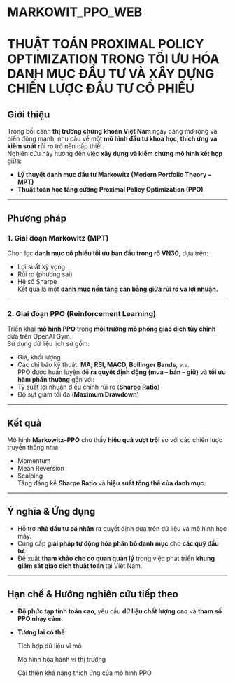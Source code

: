 # MARKOWIT_PPO_WEB
# THUẬT TOÁN PROXIMAL POLICY OPTIMIZATION TRONG TỐI ƯU HÓA DANH MỤC ĐẦU TƯ VÀ XÂY DỰNG CHIẾN LƯỢC ĐẦU TƯ CỔ PHIẾU
## Giới thiệu
Trong bối cảnh **thị trường chứng khoán Việt Nam** ngày càng mở rộng và biến động mạnh, nhu cầu về một **mô hình đầu tư khoa học, thích ứng và kiểm soát rủi ro** trở nên cấp thiết.  
Nghiên cứu này hướng đến việc **xây dựng và kiểm chứng mô hình kết hợp** giữa:

- **Lý thuyết danh mục đầu tư Markowitz (Modern Portfolio Theory – MPT)**
- **Thuật toán học tăng cường Proximal Policy Optimization (PPO)**
---
## Phương pháp
### 1. Giai đoạn Markowitz (MPT)
Chọn lọc **danh mục cổ phiếu tối ưu ban đầu trong rổ VN30**, dựa trên:
- Lợi suất kỳ vọng  
- Rủi ro (phương sai)  
- Hệ số Sharpe  
Kết quả là một **danh mục nền tảng cân bằng giữa rủi ro và lợi nhuận.**
---
### 2. Giai đoạn PPO (Reinforcement Learning)
Triển khai **mô hình PPO** trong **môi trường mô phỏng giao dịch tùy chỉnh** dựa trên OpenAI Gym.  
Sử dụng dữ liệu lịch sử gồm:
- Giá, khối lượng  
- Các chỉ báo kỹ thuật: **MA, RSI, MACD, Bollinger Bands**, v.v.  
PPO được huấn luyện để **ra quyết định động (mua – bán – giữ)** và **tối ưu hàm phần thưởng** gắn với:
- Tỷ suất lợi nhuận điều chỉnh rủi ro (**Sharpe Ratio**)  
- Độ sụt giảm tối đa (**Maximum Drawdown**)  
---
## Kết quả
Mô hình **Markowitz–PPO** cho thấy **hiệu quả vượt trội** so với các chiến lược truyền thống như:
- Momentum  
- Mean Reversion  
- Scalping  
Tăng đáng kể **Sharpe Ratio** và **hiệu suất tổng thể của danh mục.**
---
## Ý nghĩa & Ứng dụng
- Hỗ trợ **nhà đầu tư cá nhân** ra quyết định dựa trên dữ liệu và mô hình học máy.  
- Cung cấp **giải pháp tự động hóa phân bổ danh mục** cho **các quỹ đầu tư.**  
- Đề xuất **tham khảo cho cơ quan quản lý** trong việc phát triển **khung giám sát giao dịch thuật toán** tại Việt Nam.  
---
## Hạn chế & Hướng nghiên cứu tiếp theo
- **Độ phức tạp tính toán cao**, yêu cầu **dữ liệu chất lượng cao** và **tham số PPO nhạy cảm.**  
- **Tương lai có thể:**
  
  Tích hợp dữ liệu vĩ mô

  Mô hình hóa hành vi thị trường

  Cải thiện khả năng thích ứng của mô hình PPO
